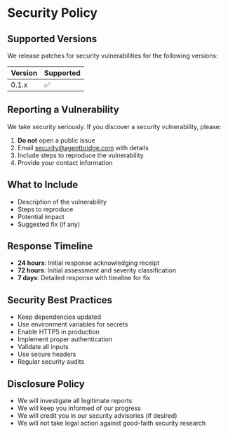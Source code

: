 # Security Policy

## Supported Versions
We release patches for security vulnerabilities for the following versions:

| Version | Supported          |
| ------- | ------------------ |
| 0.1.x   | :white_check_mark: |

## Reporting a Vulnerability
We take security seriously. If you discover a security vulnerability, please:

1. **Do not** open a public issue
2. Email security@agentbridge.com with details
3. Include steps to reproduce the vulnerability
4. Provide your contact information

## What to Include
- Description of the vulnerability
- Steps to reproduce
- Potential impact
- Suggested fix (if any)

## Response Timeline
- **24 hours**: Initial response acknowledging receipt
- **72 hours**: Initial assessment and severity classification
- **7 days**: Detailed response with timeline for fix

## Security Best Practices
- Keep dependencies updated
- Use environment variables for secrets
- Enable HTTPS in production
- Implement proper authentication
- Validate all inputs
- Use secure headers
- Regular security audits

## Disclosure Policy
- We will investigate all legitimate reports
- We will keep you informed of our progress
- We will credit you in our security advisories (if desired)
- We will not take legal action against good-faith security research
